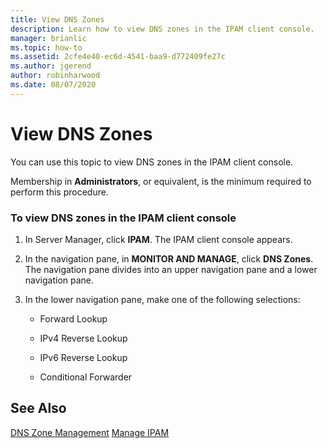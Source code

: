 ```yaml
---
title: View DNS Zones
description: Learn how to view DNS zones in the IPAM client console.
manager: brianlic
ms.topic: how-to
ms.assetid: 2cfe4e40-ec6d-4541-baa9-d772409fe27c
ms.author: jgerend
author: robinharwood
ms.date: 08/07/2020
---
```

# View DNS Zones

You can use this topic to view DNS zones in the IPAM client console.

Membership in **Administrators**, or equivalent, is the minimum required to perform this procedure.

### To view DNS zones in the IPAM client console

1.  In Server Manager, click  **IPAM**. The IPAM client console appears.

2.  In the navigation pane, in **MONITOR AND MANAGE**, click **DNS Zones**.  The navigation pane divides into an upper navigation pane and a lower navigation pane.

3.  In the lower navigation pane, make one of the following selections:

    -   Forward Lookup

    -   IPv4 Reverse Lookup

    -   IPv6 Reverse Lookup

    -   Conditional Forwarder

## See Also
[DNS Zone Management](DNS-Zone-Management.md)
[Manage IPAM](Manage-IPAM.md)



